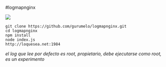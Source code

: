 #logmapnginx

![](http://i.imgur.com/mAxeV2Y.gif)


```
git clone https://github.com/gurumelo/logmapnginx.git
cd logmapnginx
npm install
node index.js
http://loquesea.net:1984
```

*el log que lee por defecto es root, propietario, debe ejecutarse como root, es un experimento*

